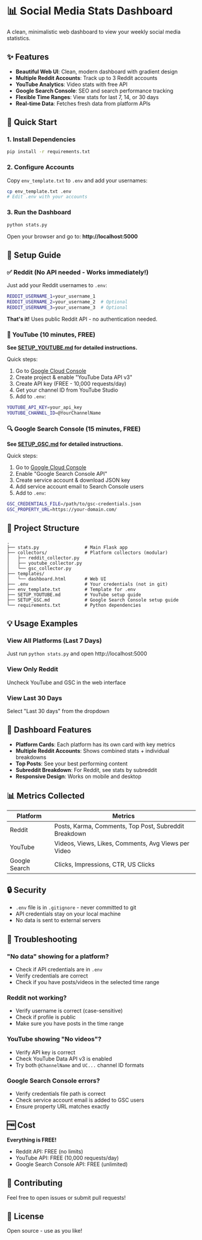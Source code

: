 # 📊 Social Media Stats Dashboard

A clean, minimalistic web dashboard to view your weekly social media statistics.

## ✨ Features

- **Beautiful Web UI**: Clean, modern dashboard with gradient design
- **Multiple Reddit Accounts**: Track up to 3 Reddit accounts
- **YouTube Analytics**: Video stats with free API
- **Google Search Console**: SEO and search performance tracking
- **Flexible Time Ranges**: View stats for last 7, 14, or 30 days
- **Real-time Data**: Fetches fresh data from platform APIs

## 🚀 Quick Start

### 1. Install Dependencies

```bash
pip install -r requirements.txt
```

### 2. Configure Accounts

Copy `env_template.txt` to `.env` and add your usernames:

```bash
cp env_template.txt .env
# Edit .env with your accounts
```

### 3. Run the Dashboard

```bash
python stats.py
```

Open your browser and go to: **http://localhost:5000**

## 🔑 Setup Guide

### ✅ Reddit (No API needed - Works immediately!)

Just add your Reddit usernames to `.env`:
```bash
REDDIT_USERNAME_1=your_username_1
REDDIT_USERNAME_2=your_username_2  # Optional
REDDIT_USERNAME_3=your_username_3  # Optional
```

**That's it!** Uses public Reddit API - no authentication needed.

### 🎥 YouTube (10 minutes, FREE)

**See [SETUP_YOUTUBE.md](SETUP_YOUTUBE.md) for detailed instructions.**

Quick steps:
1. Go to [Google Cloud Console](https://console.developers.google.com/)
2. Create project & enable "YouTube Data API v3"
3. Create API key (FREE - 10,000 requests/day)
4. Get your channel ID from YouTube Studio
5. Add to `.env`:
```bash
YOUTUBE_API_KEY=your_api_key
YOUTUBE_CHANNEL_ID=@YourChannelName
```

### 🔍 Google Search Console (15 minutes, FREE)

**See [SETUP_GSC.md](SETUP_GSC.md) for detailed instructions.**

Quick steps:
1. Go to [Google Cloud Console](https://console.developers.google.com/)
2. Enable "Google Search Console API"
3. Create service account & download JSON key
4. Add service account email to Search Console users
5. Add to `.env`:
```bash
GSC_CREDENTIALS_FILE=/path/to/gsc-credentials.json
GSC_PROPERTY_URL=https://your-domain.com/
```

## 📁 Project Structure

```
.
├── stats.py                 # Main Flask app
├── collectors/              # Platform collectors (modular)
│   ├── reddit_collector.py
│   ├── youtube_collector.py
│   └── gsc_collector.py
├── templates/
│   └── dashboard.html       # Web UI
├── .env                     # Your credentials (not in git)
├── env_template.txt         # Template for .env
├── SETUP_YOUTUBE.md         # YouTube setup guide
├── SETUP_GSC.md             # Google Search Console setup guide
└── requirements.txt         # Python dependencies
```

## 💡 Usage Examples

### View All Platforms (Last 7 Days)
Just run `python stats.py` and open http://localhost:5000

### View Only Reddit
Uncheck YouTube and GSC in the web interface

### View Last 30 Days
Select "Last 30 days" from the dropdown

## 🎨 Dashboard Features

- **Platform Cards**: Each platform has its own card with key metrics
- **Multiple Reddit Accounts**: Shows combined stats + individual breakdowns
- **Top Posts**: See your best performing content
- **Subreddit Breakdown**: For Reddit, see stats by subreddit
- **Responsive Design**: Works on mobile and desktop

## 📊 Metrics Collected

| Platform | Metrics |
|----------|---------|
| Reddit | Posts, Karma, Comments, Top Post, Subreddit Breakdown |
| YouTube | Videos, Views, Likes, Comments, Avg Views per Video |
| Google Search | Clicks, Impressions, CTR, US Clicks |

## 🔒 Security

- `.env` file is in `.gitignore` - never committed to git
- API credentials stay on your local machine
- No data is sent to external servers

## 🐛 Troubleshooting

### "No data" showing for a platform?
- Check if API credentials are in `.env`
- Verify credentials are correct
- Check if you have posts/videos in the selected time range

### Reddit not working?
- Verify username is correct (case-sensitive)
- Check if profile is public
- Make sure you have posts in the time range

### YouTube showing "No videos"?
- Verify API key is correct
- Check YouTube Data API v3 is enabled
- Try both `@ChannelName` and `UC...` channel ID formats

### Google Search Console errors?
- Verify credentials file path is correct
- Check service account email is added to GSC users
- Ensure property URL matches exactly

## 🆓 Cost

**Everything is FREE!**
- Reddit API: FREE (no limits)
- YouTube API: FREE (10,000 requests/day)
- Google Search Console API: FREE (unlimited)

## 🤝 Contributing

Feel free to open issues or submit pull requests!

## 📝 License

Open source - use as you like!

